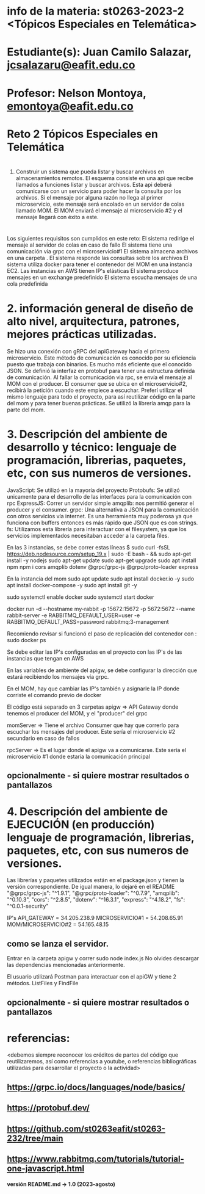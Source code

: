 # info de la materia: st0263-2023-2 <Tópicos Especiales en Telemática>
#
# Estudiante(s): Juan Camilo Salazar, jcsalazaru@eafit.edu.co
#
# Profesor: Nelson Montoya, emontoya@eafit.edu.co
#


# Reto 2 Tópicos Especiales en Telemática
#
1. Construir un sistema que pueda listar y buscar archivos en almacenamientos remotos. El esquema consiste en una api que recibe llamados a funciones listar y buscar archivos. Esta api deberá comunicarse con un servicio para poder hacer la consulta por los archivos. Si el mensaje por alguna razón no llega al primer microservicio, este mensaje será encolado en un servidor de colas llamado MOM. El MOM enviará el mensaje al microservicio #2 y el mensaje llegará con éxito a este. 
#

Los siguientes requisitos son cumplidos en este reto:
El sistema redirige el mensaje al servidor de colas en caso de fallo
El sistema tiene una comunicación via grpc con el microservicio#1
El sistema almacena archivos en una carpeta .
El sistema responde las consultas sobre los archivos
El sistema utiliza docker para tener el contenedor del MOM en una instancia EC2.
Las instancias en AWS tienen IP's elásticas
El sistema produce mensajes en un exchange predefinido
El sistema escucha mensajes de una cola predefinida 

# 2. información general de diseño de alto nivel, arquitectura, patrones, mejores prácticas utilizadas.
Se hizo una conexión con gRPC del apiGateway hacia el primero microservicio. Este método de comunicación es conocido por su eficiencia puesto que trabaja con binarios. Es mucho más eficiente que el conocido JSON. Se definió la interfaz en protobuf para tener una estructura definida de comunicación. Al fallar la comunicación via rpc, se envía el mensaje al MOM con el producer. El consumer que se ubica en el microservicio#2, recibirá la petición cuando este empiece a escuchar. Preferí utilizar el mismo lenguaje para todo el proyecto, para así reutilizar código en la parte del mom y para tener buenas prácticas. Se utilizó la librería amqp para la parte del mom. 


# 3. Descripción del ambiente de desarrollo y técnico: lenguaje de programación, librerias, paquetes, etc, con sus numeros de versiones.
JavaScript: Se utilizó en la mayoría del proyecto
Protobufs: Se utilizó unicamente para el desarrollo de las interfaces para la comunicación con rpc
ExpressJS: Correr un servidor simple
amqplib:  nos permitió generar el producer y el consumer.
grpc: Una alternativa a JSON para la comunicación con otros servicios vía internet. Es una herramienta muy poderosa ya que funciona con buffers entonces es más rápido que JSON que es con strings.
fs: Utilizamos esta librería para interactuar con el filesystem, ya que los servicios implementados necesitaban acceder a la carpeta files.

En las 3 instancias, se debe correr estas líneas
$ sudo curl -fsSL https://deb.nodesource.com/setup_19.x | sudo -E bash - && sudo apt-get install -y nodejs
sudo apt-get update
sudo apt-get upgrade
sudo apt install npm
npm i cors amqplib dotenv @grpc/grpc-js @grpc/proto-loader express

En la instancia del mom
sudo apt update
sudo apt install docker.io -y
sudo apt install docker-compose -y
sudo apt install git -y

sudo systemctl enable docker
sudo systemctl start docker

docker run -d --hostname my-rabbit -p 15672:15672 -p 5672:5672 --name rabbit-server -e RABBITMQ_DEFAULT_USER=user -e RABBITMQ_DEFAULT_PASS=password rabbitmq:3-management

Recomiendo revisar si funcionó el paso de replicación del contenedor con : sudo docker ps

Se debe editar las IP's configuradas en el proyecto con las IP's de las instancias que tengan en AWS

En las variables de ambiente del apigw, se debe configurar la dirección que estará recibiendo los mensajes vía grpc.

En el MOM, hay que cambiar las IP's también y asignarle la IP donde corriste el comando previo de docker 



El código está separado en 3 carpetas
apigw => API Gateway donde tenemos el producer del MOM, y el "producer" del grpc

momServer => Tiene el archivo Consumer que hay que correrlo para escuchar los mensajes del producer. Este sería el microservicio #2 secundario en caso de fallos

rpcServer => Es el lugar donde el apigw va a comunicarse. Este sería el microservicio #1 donde estaría la comunicación principal


## opcionalmente - si quiere mostrar resultados o pantallazos 

# 4. Descripción del ambiente de EJECUCIÓN (en producción) lenguaje de programación, librerias, paquetes, etc, con sus numeros de versiones.
Las librerías y paquetes utilizados están en el package.json y tienen la versión correspondiente. De igual manera, lo dejaré en el README
"@grpc/grpc-js": "^1.9.1",
"@grpc/proto-loader": "^0.7.9",
"amqplib": "^0.10.3",
"cors": "^2.8.5",
"dotenv": "^16.3.1",
"express": "^4.18.2",
"fs": "^0.0.1-security"

IP's
API_GATEWAY = 34.205.238.9
MICROSERVICIO#1 = 54.208.65.91
MOM/MICROSERVICIO#2 = 54.165.48.15

## como se lanza el servidor.
Entrar en la carpeta apigw y correr 
sudo node index.js
No olvides descargar las dependencias mencionadas anteriormente.

El usuario utilizará Postman para interactuar con el apiGW y tiene 2 métodos. ListFiles y FindFile

## opcionalmente - si quiere mostrar resultados o pantallazos 


# referencias:
<debemos siempre reconocer los créditos de partes del código que reutilizaremos, así como referencias a youtube, o referencias bibliográficas utilizadas para desarrollar el proyecto o la actividad>
## https://grpc.io/docs/languages/node/basics/
## https://protobuf.dev/
## https://github.com/st0263eafit/st0263-232/tree/main
## https://www.rabbitmq.com/tutorials/tutorial-one-javascript.html

#### versión README.md -> 1.0 (2023-agosto)